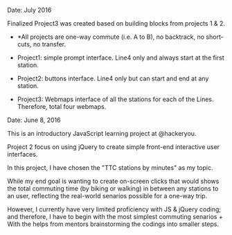 Date: July 2016

Finalized Project3 was created based on building blocks from projects 1 & 2. 
- *All projects are one-way commute (i.e. A to B), no backtrack, no short-cuts, no transfer.

- Project1: simple prompt interface. Line4 only and always start at the first station.
- Project2: buttons interface. Line4 only but can start and end at any station.
- Project3: Webmaps interface of all the stations for each of the Lines. Therefore, total four webmaps.



Date: June 8, 2016

This is an introductory JavaScript learning project at @hackeryou.

Project 2 focus on using jQuery to create simple front-end interactive user interfaces.

In this project, I have chosen the "TTC stations by minutes" as my topic. 

While my end goal is wanting to create on-screen clicks that would shows the total commuting time (by biking or walking) in between any stations to an user, reflecting the real-world senarios possible for a one-way trip.

However, I currently have very limited proficiency with JS & jQuery coding; and therefore, I have to begin with the most simplest commuting senarios + With the helps from mentors brainstorming the codings into smaller steps. 
